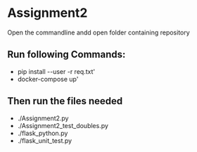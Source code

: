 # Assignment2
Open the commandline andd open folder containing repository <br />
## Run following Commands: <br />
* pip install --user -r req.txt' <br />
* docker-compose up' <br />

## Then run the files needed <br />
* ./Assignment2.py <br />
* ./Assignment2_test_doubles.py <br />
* ./flask_python.py <br />
* ./flask_unit_test.py <br />

